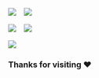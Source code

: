 ![](http://github-profile-summary-cards.vercel.app/api/cards/stats?username=EriciusX&theme=vue)
&nbsp;&nbsp;
![](http://github-profile-summary-cards.vercel.app/api/cards/productive-time?username=EriciusX&theme=vue&utcOffset=8)

![](http://github-profile-summary-cards.vercel.app/api/cards/most-commit-language?username=EriciusX&theme=vue&exclude=HTML)
&nbsp;&nbsp;
![](http://github-profile-summary-cards.vercel.app/api/cards/repos-per-language?username=EriciusX&theme=vue&exclude=HTML)

![](http://github-profile-summary-cards.vercel.app/api/cards/profile-details?username=EriciusX&theme=vue)


### Thanks for visiting :heart:

